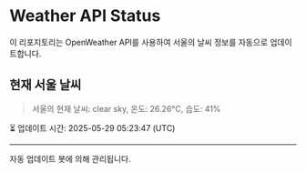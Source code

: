 
# Weather API Status

이 리포지토리는 OpenWeather API를 사용하여 서울의 날씨 정보를 자동으로 업데이트합니다.

## 현재 서울 날씨
> 서울의 현재 날씨: clear sky, 온도: 26.26°C, 습도: 41%

⏳ 업데이트 시간: 2025-05-29 05:23:47 (UTC)

---
자동 업데이트 봇에 의해 관리됩니다.
